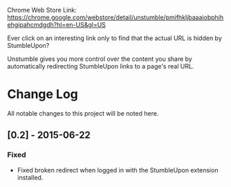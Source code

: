 Chrome Web Store Link:  https://chrome.google.com/webstore/detail/unstumble/pmifhkljbaaaiobphihehgipahcmdgdh?hl=en-US&gl=US

Ever click on an interesting link only to find that the actual URL is hidden by StumbleUpon?

Unstumble gives you more control over the content you share by automatically redirecting StumbleUpon links to a page's real URL.

# Change Log
All notable changes to this project will be noted here.

## [0.2] - 2015-06-22
### Fixed
- Fixed broken redirect when logged in with the StumbleUpon extension installed.

